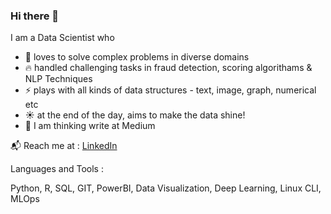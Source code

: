 ### Hi there 👋

<!--
**rajeshidumalla/rajeshidumalla** is a ✨ _special_ ✨ repository because its `README.md` (this file) appears on your GitHub profile.

Here are some ideas to get you started:

- 🔭 I’m currently working on ...
- 🌱 I’m currently learning ...
- 👯 I’m looking to collaborate on ...
- 🤔 I’m looking for help with ...
- 💬 Ask me about ...
- 📫 How to reach me: ...
- 😄 Pronouns: ...
- ⚡ Fun fact: ...
-->
I am a Data Scientist who
- 💪 loves to solve complex problems in diverse domains
- 🔥 handled challenging tasks in fraud detection, scoring algorithams & NLP Techniques
- ⚡ plays with all kinds of data structures - text, image, graph, numerical etc
- ☀️ at the end of the day, aims to make the data shine!
- 📝 I am thinking write at Medium

📬 Reach me at : [LinkedIn](www.linkedin.com/in/rajeshidumalla)

Languages and Tools :

Python, R, SQL, GIT, PowerBI, Data Visualization, Deep Learning, Linux CLI, MLOps
